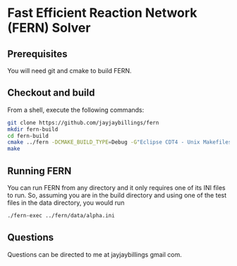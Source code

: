 # Fast Efficient Reaction Network (FERN) Solver

## Prerequisites
You will need git and cmake to build FERN.

## Checkout and build

From a shell, execute the following commands:


```bash
git clone https://github.com/jayjaybillings/fern
mkdir fern-build
cd fern-build
cmake ../fern -DCMAKE_BUILD_TYPE=Debug -G"Eclipse CDT4 - Unix Makefiles" -DCMAKE_ECLIPSE_VERSION=4.5
make
```

## Running FERN

You can run FERN from any directory and it only requires one of its INI files
to run. So, assuming you are in the build directory and using one of the test
files in the data directory, you would run

```bash
./fern-exec ../fern/data/alpha.ini
```

## Questions
Questions can be directed to me at jayjaybillings <at> gmail <dot> com.

